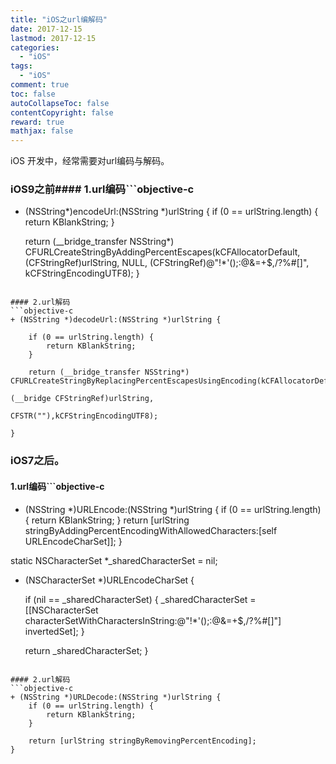 ```yaml
---
title: "iOS之url编解码"
date: 2017-12-15
lastmod: 2017-12-15
categories:
  - "iOS"
tags:
  - "iOS"
comment: true
toc: false
autoCollapseToc: false
contentCopyright: false
reward: true
mathjax: false
---
```



iOS 开发中，经常需要对url编码与解码。


### iOS9之前#### 1.url编码```objective-c

+ (NSString*)encodeUrl:(NSString *)urlString {
    if (0 == urlString.length) {
        return KBlankString;
    }
    
    return (__bridge_transfer NSString*) CFURLCreateStringByAddingPercentEscapes(kCFAllocatorDefault,
                                                                                 (CFStringRef)urlString,
                                                                                 NULL,
                                                                                 (CFStringRef)@"!*'();:@&=+$,/?%#[]",
                                                                                 kCFStringEncodingUTF8);
}
```

#### 2.url解码
```objective-c
+ (NSString *)decodeUrl:(NSString *)urlString {
    
    if (0 == urlString.length) {
        return KBlankString;
    }
    
    return (__bridge_transfer NSString*) CFURLCreateStringByReplacingPercentEscapesUsingEncoding(kCFAllocatorDefault,
                                                                                                 (__bridge CFStringRef)urlString,
                                                                                                 CFSTR(""),kCFStringEncodingUTF8);
    
}

```

### iOS7之后。
#### 1.url编码```objective-c
+ (NSString *)URLEncode:(NSString *)urlString {
    if (0 == urlString.length) {
        return KBlankString;
    }
    return [urlString stringByAddingPercentEncodingWithAllowedCharacters:[self URLEncodeCharSet]];
}

static NSCharacterSet *_sharedCharacterSet = nil;

+ (NSCharacterSet *)URLEncodeCharSet {
    
    if (nil == _sharedCharacterSet) {
        _sharedCharacterSet = [[NSCharacterSet characterSetWithCharactersInString:@"!*'();:@&=+$,/?%#[]"] invertedSet];
    }
    
    return _sharedCharacterSet;
}

```

#### 2.url解码
```objective-c
+ (NSString *)URLDecode:(NSString *)urlString {
    if (0 == urlString.length) {
        return KBlankString;
    }
    
    return [urlString stringByRemovingPercentEncoding];
}

```

